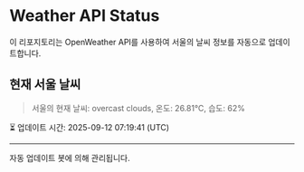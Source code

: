 
# Weather API Status

이 리포지토리는 OpenWeather API를 사용하여 서울의 날씨 정보를 자동으로 업데이트합니다.

## 현재 서울 날씨
> 서울의 현재 날씨: overcast clouds, 온도: 26.81°C, 습도: 62%

⏳ 업데이트 시간: 2025-09-12 07:19:41 (UTC)

---
자동 업데이트 봇에 의해 관리됩니다.
